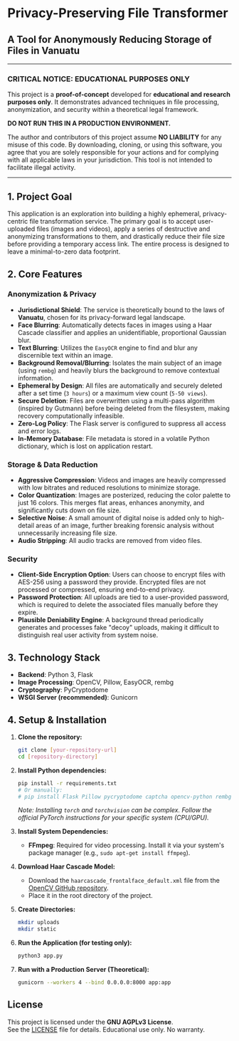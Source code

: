 # Privacy-Preserving File Transformer

## A Tool for Anonymously Reducing Storage of Files in Vanuatu

---

### **CRITICAL NOTICE: EDUCATIONAL PURPOSES ONLY**

This project is a **proof-of-concept** developed for **educational and research purposes only**. It demonstrates advanced techniques in file processing, anonymization, and security within a theoretical legal framework.

**DO NOT RUN THIS IN A PRODUCTION ENVIRONMENT.**

The author and contributors of this project assume **NO LIABILITY** for any misuse of this code. By downloading, cloning, or using this software, you agree that you are solely responsible for your actions and for complying with all applicable laws in your jurisdiction. This tool is not intended to facilitate illegal activity.

---

## 1. Project Goal

This application is an exploration into building a highly ephemeral, privacy-centric file transformation service. The primary goal is to accept user-uploaded files (images and videos), apply a series of destructive and anonymizing transformations to them, and drastically reduce their file size before providing a temporary access link. The entire process is designed to leave a minimal-to-zero data footprint.

## 2. Core Features

### Anonymization & Privacy
* **Jurisdictional Shield**: The service is theoretically bound to the laws of **Vanuatu**, chosen for its privacy-forward legal landscape.
* **Face Blurring**: Automatically detects faces in images using a Haar Cascade classifier and applies an unidentifiable, proportional Gaussian blur.
* **Text Blurring**: Utilizes the `EasyOCR` engine to find and blur any discernible text within an image.
* **Background Removal/Blurring**: Isolates the main subject of an image (using `rembg`) and heavily blurs the background to remove contextual information.
* **Ephemeral by Design**: All files are automatically and securely deleted after a set time (`3 hours`) or a maximum view count (`5-50 views`).
* **Secure Deletion**: Files are overwritten using a multi-pass algorithm (inspired by Gutmann) before being deleted from the filesystem, making recovery computationally infeasible.
* **Zero-Log Policy**: The Flask server is configured to suppress all access and error logs.
* **In-Memory Database**: File metadata is stored in a volatile Python dictionary, which is lost on application restart.

### Storage & Data Reduction
* **Aggressive Compression**: Videos and images are heavily compressed with low bitrates and reduced resolutions to minimize storage.
* **Color Quantization**: Images are posterized, reducing the color palette to just 16 colors. This merges flat areas, enhances anonymity, and significantly cuts down on file size.
* **Selective Noise**: A small amount of digital noise is added only to high-detail areas of an image, further breaking forensic analysis without unnecessarily increasing file size.
* **Audio Stripping**: All audio tracks are removed from video files.

### Security
* **Client-Side Encryption Option**: Users can choose to encrypt files with AES-256 using a password they provide. Encrypted files are not processed or compressed, ensuring end-to-end privacy.
* **Password Protection**: All uploads are tied to a user-provided password, which is required to delete the associated files manually before they expire.
* **Plausible Deniability Engine**: A background thread periodically generates and processes fake "decoy" uploads, making it difficult to distinguish real user activity from system noise.

## 3. Technology Stack

* **Backend**: Python 3, Flask
* **Image Processing**: OpenCV, Pillow, EasyOCR, rembg
* **Cryptography**: PyCryptodome
* **WSGI Server (recommended)**: Gunicorn

## 4. Setup & Installation

1.  **Clone the repository:**
    ```bash
    git clone [your-repository-url]
    cd [repository-directory]
    ```

2.  **Install Python dependencies:**
    ```bash
    pip install -r requirements.txt
    # Or manually:
    # pip install Flask Pillow pycryptodome captcha opencv-python rembg easyocr torch torchvision
    ```
    *Note: Installing `torch` and `torchvision` can be complex. Follow the official PyTorch instructions for your specific system (CPU/GPU).*

3.  **Install System Dependencies:**
    * **FFmpeg**: Required for video processing. Install it via your system's package manager (e.g., `sudo apt-get install ffmpeg`).

4.  **Download Haar Cascade Model:**
    * Download the `haarcascade_frontalface_default.xml` file from the [OpenCV GitHub repository](https://github.com/opencv/opencv/tree/master/data/haarcascades).
    * Place it in the root directory of the project.

5.  **Create Directories:**
    ```bash
    mkdir uploads
    mkdir static
    ```

6.  **Run the Application (for testing only):**
    ```bash
    python3 app.py
    ```

7.  **Run with a Production Server (Theoretical):**
    ```bash
    gunicorn --workers 4 --bind 0.0.0.0:8000 app:app
    ```

## License
This project is licensed under the **GNU AGPLv3 License**.  
See the [LICENSE](./LICENSE) file for details. Educational use only. No warranty.
